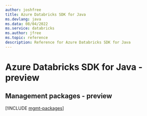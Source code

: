 ```yaml
---
author: joshfree
title: Azure Databricks SDK for Java
ms.devlang: java
ms.data: 08/04/2022
ms.service: databricks
ms.author: jfree
ms.topic: reference
description: Reference for Azure Databricks SDK for Java
---
```

# Azure Databricks SDK for Java - preview

## Management packages - preview
[!INCLUDE [mgmt-packages](databricks-mgmt-index.md)]